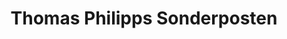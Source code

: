 ---
title: "Thomas Philipps Sonderposten"
url: /gotha/thomas-philipps-sonderposten/
shop: Kramladen
---